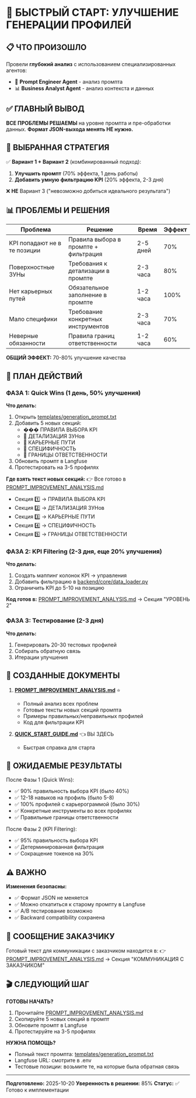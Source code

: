 # 🚀 БЫСТРЫЙ СТАРТ: УЛУЧШЕНИЕ ГЕНЕРАЦИИ ПРОФИЛЕЙ

## 📋 ЧТО ПРОИЗОШЛО

Провели **глубокий анализ** с использованием специализированных агентов:
- 🤖 **Prompt Engineer Agent** - анализ промпта
- 📊 **Business Analyst Agent** - анализ контекста и данных

## ✅ ГЛАВНЫЙ ВЫВОД

**ВСЕ ПРОБЛЕМЫ РЕШАЕМЫ** на уровне промпта и пре-обработки данных.
**Формат JSON-выхода менять НЕ нужно.**

## 🎯 ВЫБРАННАЯ СТРАТЕГИЯ

✅ **Вариант 1 + Вариант 2** (комбинированный подход):
1. **Улучшить промпт** (70% эффекта, 1 день работы)
2. **Добавить умную фильтрацию KPI** (20% эффекта, 2-3 дня)

❌ **НЕ** Вариант 3 ("невозможно добиться идеального результата")

## 📊 ПРОБЛЕМЫ И РЕШЕНИЯ

| Проблема | Решение | Время | Эффект |
|----------|---------|-------|--------|
| KPI попадают не в те позиции | Правила выбора в промпте + фильтрация | 2-5 дней | 70% |
| Поверхностные ЗУНы | Требования к детализации в промпте | 2-3 часа | 80% |
| Нет карьерных путей | Обязательное заполнение в промпте | 1-2 часа | 100% |
| Мало специфики | Требование конкретных инструментов | 2-3 часа | 70% |
| Неверные обязанности | Правила границ ответственности | 1-2 часа | 60% |

**ОБЩИЙ ЭФФЕКТ:** 70-80% улучшение качества

## 🚀 ПЛАН ДЕЙСТВИЙ

### ФАЗА 1: Quick Wins (1 день, 50% улучшения)

**Что делать:**
1. Открыть [templates/generation_prompt.txt](templates/generation_prompt.txt)
2. Добавить 5 новых секций:
   - ��� ПРАВИЛА ВЫБОРА KPI
   - 🎯 ДЕТАЛИЗАЦИЯ ЗУНов
   - 🎯 КАРЬЕРНЫЕ ПУТИ
   - 🎯 СПЕЦИФИЧНОСТЬ
   - 🎯 ГРАНИЦЫ ОТВЕТСТВЕННОСТИ
3. Обновить промпт в Langfuse
4. Протестировать на 3-5 профилях

**Где взять текст новых секций:**
👉 Все готово в [PROMPT_IMPROVEMENT_ANALYSIS.md](PROMPT_IMPROVEMENT_ANALYSIS.md)
   - Секция 1️⃣ → ПРАВИЛА ВЫБОРА KPI
   - Секция 2️⃣ → ДЕТАЛИЗАЦИЯ ЗУНов
   - Секция 3️⃣ → КАРЬЕРНЫЕ ПУТИ
   - Секция 4️⃣ → СПЕЦИФИЧНОСТЬ
   - Секция 5️⃣ → ГРАНИЦЫ ОТВЕТСТВЕННОСТИ

### ФАЗА 2: KPI Filtering (2-3 дня, еще 20% улучшения)

**Что делать:**
1. Создать маппинг колонок KPI → управления
2. Добавить фильтрацию в [backend/core/data_loader.py](backend/core/data_loader.py)
3. Ограничить KPI до 5-10 на позицию

**Код готов в:** [PROMPT_IMPROVEMENT_ANALYSIS.md](PROMPT_IMPROVEMENT_ANALYSIS.md) → Секция "УРОВЕНЬ 2"

### ФАЗА 3: Тестирование (2-3 дня)

**Что делать:**
1. Генерировать 20-30 тестовых профилей
2. Собирать обратную связь
3. Итерации улучшения

## 📁 СОЗДАННЫЕ ДОКУМЕНТЫ

1. **[PROMPT_IMPROVEMENT_ANALYSIS.md](PROMPT_IMPROVEMENT_ANALYSIS.md)** ⭐
   - Полный анализ всех проблем
   - Готовые тексты новых секций промпта
   - Примеры правильных/неправильных профилей
   - Код для фильтрации KPI

2. **[QUICK_START_GUIDE.md](QUICK_START_GUIDE.md)** 👈 ВЫ ЗДЕСЬ
   - Быстрая справка для старта

## 🎯 ОЖИДАЕМЫЕ РЕЗУЛЬТАТЫ

После Фазы 1 (Quick Wins):
- ✅ 90% правильность выбора KPI (было 40%)
- ✅ 12-18 навыков на профиль (было 5-8)
- ✅ 100% профилей с карьерограммой (было 30%)
- ✅ Конкретные инструменты во всех профилях
- ✅ Правильные границы ответственности

После Фазы 2 (KPI Filtering):
- ✅ 95% правильность выбора KPI
- ✅ Детерминированная фильтрация
- ✅ Сокращение токенов на 30%

## ⚠️ ВАЖНО

**Изменения безопасны:**
- ✅ Формат JSON не меняется
- ✅ Можно откатиться к старому промпту в Langfuse
- ✅ A/B тестирование возможно
- ✅ Backward compatibility сохранена

## 💬 СООБЩЕНИЕ ЗАКАЗЧИКУ

Готовый текст для коммуникации с заказчиком находится в:
👉 [PROMPT_IMPROVEMENT_ANALYSIS.md](PROMPT_IMPROVEMENT_ANALYSIS.md) → Секция "КОММУНИКАЦИЯ С ЗАКАЗЧИКОМ"

## 🎬 СЛЕДУЮЩИЙ ШАГ

**ГОТОВЫ НАЧАТЬ?**

1. Прочитайте [PROMPT_IMPROVEMENT_ANALYSIS.md](PROMPT_IMPROVEMENT_ANALYSIS.md)
2. Скопируйте 5 новых секций в промпт
3. Обновите промпт в Langfuse
4. Протестируйте на 3-5 профилях

**НУЖНА ПОМОЩЬ?**
- Полный текст промпта: [templates/generation_prompt.txt](templates/generation_prompt.txt)
- Langfuse URL: смотрите в .env
- Тестовые позиции: возьмите те, на которые была обратная связь

---

**Подготовлено:** 2025-10-20
**Уверенность в решении:** 85%
**Статус:** ✅ Готово к имплементации
